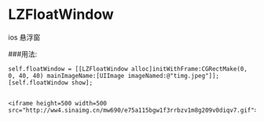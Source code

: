 # LZFloatWindow
ios 悬浮窗


###用法:
>
    self.floatWindow = [[LZFloatWindow alloc]initWithFrame:CGRectMake(0, 0, 40, 40) mainImageName:[UIImage imageNamed:@"timg.jpeg"]];
    [self.floatWindow show];
    
    
    <iframe height=500 width=500 src="http://ww4.sinaimg.cn/mw690/e75a115bgw1f3rrbzv1m8g209v0diqv7.gif">